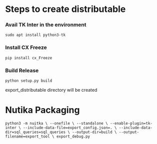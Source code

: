 # Steps to create distributable
### Avail TK Inter in the environment
`sudo apt install python3-tk`
### Install CX Freeze
`pip install cx_Freeze`

### Build Release
`python setup.py build`

export_distributable directory will be created

# Nutika Packaging
`python3 -m nuitka \
    --onefile \
    --standalone \
    --enable-plugin=tk-inter \
    --include-data-file=export_config.json=. \
    --include-data-dir=sql_queries=sql_queries \
    --output-dir=build \
    --output-filename=export_tool \
    export_debug.py
`